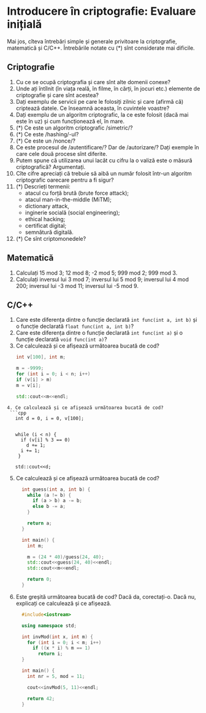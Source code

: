 # Introducere în criptografie: Evaluare inițială

Mai jos, cîteva întrebări simple și generale privitoare la criptografie,
matematică și C/C++. Întrebările notate cu (*) sînt considerate mai dificile.

## Criptografie
1. Cu ce se ocupă criptografia și care sînt alte domenii conexe?
2. Unde ați întîlnit (în viața reală, în filme, în cărți, în jocuri etc.)
   elemente de criptografie și care sînt acestea?
3. Dați exemplu de servicii pe care le folosiți zilnic și care (afirmă că)
   criptează datele. Ce înseamnă aceasta, în cuvintele voastre?
4. Dați exemplu de un algoritm criptografic, la ce este folosit (dacă mai
   este în uz) și cum funcționează el, în mare.
5. (*) Ce este un algoritm criptografic /simetric/?
6. (*) Ce este /hashing/-ul?
7. (*) Ce este un /nonce/?
8. Ce este procesul de /autentificare/? Dar de /autorizare/? Dați exemple
   în care cele două procese sînt diferite.
9. Putem spune că utilizarea unui lacăt cu cifru la o valiză
   este o măsură criptografică? Argumentați.
10. Cîte cifre apreciați că trebuie să aibă un număr folosit într-un algoritm
	criptografic oarecare pentru a fi sigur?
11. (*) Descrieți termenii:
	- atacul cu forță brută (brute force attack);
	- atacul man-in-the-middle (MiTM);
	- dictionary attack,
	- inginerie socială	(social engineering);
	- ethical hacking;
	- certificat digital;
	- semnătură digitală.
12. (*) Ce sînt criptomonedele?


## Matematică
1. Calculați 15 mod 3; 12 mod 8; -2 mod 5; 999 mod 2; 999 mod 3.
2. Calculați inversul lui 3 mod 7; inversul lui 5 mod 9; inversul lui 4 mod 200;
   inversul lui -3 mod 11; inversul lui -5 mod 9.

## C/C++
1. Care este diferența dintre o funcție declarată `int func(int a, int b)` și o
   funcție declarată `float func(int a, int b)`?
2. Care este diferența dintre o funcție declarată `int func(int a)` și o funcție
   declarată `void func(int a)`?
3. Ce calculează și ce afișează următoarea bucată de cod?
   ```cpp
   int v[100], int m;

   m = -9999;
   for (int i = 0; i < n; i++)
   if (v[i] > m)
   m = v[i];

   std::cout<<m<<endl;
  ```
4. Ce calculează și ce afișează următoarea bucată de cod?
   ```cpp
	 int d = 0, i = 0, v[100];


	 while (i < n) {
	   if (v[i] % 3 == 0)
		 d += 1;
	   i += 1;
	  }

	 std::cout<<d;
   ```
5. Ce calculează și ce afișează următoarea bucată de cod?
   ```cpp
	 int guess(int a, int b) {
	   while (a != b) {
		 if (a > b) a -= b;
		 else b -= a;
	   }

	   return a;
	 }

	 int main() {
	   int m;

	   m = (24 * 40)/guess(24, 40);
	   std::cout<<guess(24, 40)<<endl;
	   std::cout<<m<<endl;

	   return 0;
	 }
   ```
6. Este greșită următoarea bucată de cod? Dacă da, corectați-o.
   Dacă nu, explicați ce calculează și ce afișează.
   ```cpp
	 #include<iostream>

	 using namespace std;

	 int invMod(int x, int m) {
	   for (int i = 0; i < m; i++)
		 if ((x * i) % m == 1)
		   return i;
	 }

	 int main() {
	   int nr = 5, mod = 11;

	   cout<<invMod(5, 11)<<endl;

	   return 42;
	 }
   ```

